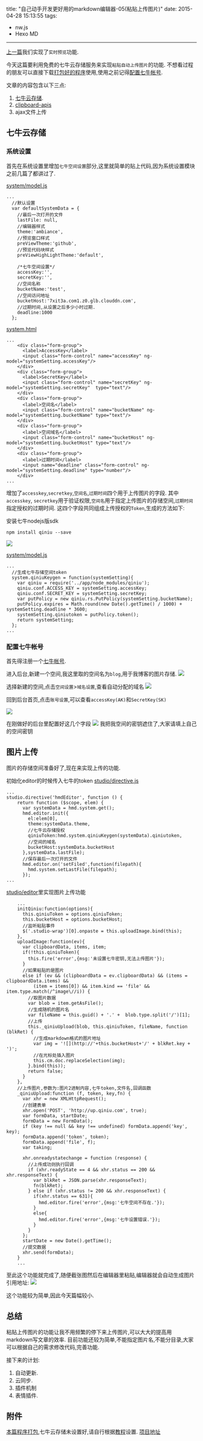 title: "自己动手开发更好用的markdown编辑器-05(粘贴上传图片)"
date: 2015-04-28 15:13:55
tags:
- nw.js
- Hexo MD
---

[上一篇](http://benq.im/2015/04/25/hexomd-04/)我们实现了`实时预览`功能.

今天这篇要利用免费的七牛云存储服务来实现`粘贴自动上传图片`的功能.
不想看过程的朋友可以直接下载[打包好的程序](http://pan.baidu.com/s/1eQtSpwQ)使用,使用之前记得[配置七牛帐号](#配置七牛帐号).

文章的内容包含以下三点:

1. [七牛云存储](http://www.qiniu.com/).
2. [clipboard-apis](http://www.w3.org/TR/clipboard-apis/)
3. ajax文件上传


## 七牛云存储

### 系统设置
首先在系统设置里增加`七牛空间设置`部分,这里就简单的贴上代码,因为系统设置模块之前几篇了都讲过了.


[system/model.js](https://github.com/benqy/hexomd/blob/master/app/modules/system/model.js)
```
...
  //默认设置
  var defaultSystemData = {
    //最后一次打开的文件
    lastFile: null,
    //编辑器样式
    theme:'ambiance',
    //预览窗口样式
    preViewTheme:'github',
    //预览代码块样式
    preViewHighLightTheme:'default',
    
    /*七牛空间设置*/
    accessKey:'',
    secretKey:'',
    //空间名称
    bucketName:'test',
    //空间访问地址
    bucketHost:'7xit3a.com1.z0.glb.clouddn.com',
    //过期时间,从设置之后多少小时过期.
    deadline:1000
  };
```

[system.html]()
```
...
    <div class="form-group">
      <label>AccessKey</label>
      <input class="form-control" name="accessKey" ng-model="systemSetting.accessKey"/>
    </div>
    <div class="form-group">
      <label>SecretKey</label>
      <input class="form-control" name="secretKey" ng-model="systemSetting.secretKey"  type="text"/>
    </div>
    <div class="form-group">
      <label>空间名</label>
      <input class="form-control" name="bucketName" ng-model="systemSetting.bucketName" type="text"/>
    </div>
    <div class="form-group">
      <label>空间域名</label>
      <input class="form-control" name="bucketHost" ng-model="systemSetting.bucketHost" type="text"/>
    </div>
    <div class="form-group">
      <label>过期时间</label>
      <input name="deadline" class="form-control" ng-model="systemSetting.deadline" type="number"/>
    </div>
...
```
增加了`accesskey`,`secretkey`,`空间名`,`过期时间`四个用于上传图片的字段. 其中`accesskey`, `secretkey`用于验证权限,`空间名`用于指定上传图片的存储空间,`过期时间`指定授权的过期时间. 这四个字段共同组成上传授权的`Token`,生成的方法如下:

安装七牛nodejs版sdk
```
npm install qiniu --save
```
![](http://7ximoo.com1.z0.glb.clouddn.com/a2dsa5gcztr19hqvlorc9apuv7.png)

[system/model.js](https://github.com/benqy/hexomd/blob/master/app/modules/system/model.js)
```
...
  //生成七牛存储空间token
  system.qiniuKeygen = function(systemSetting){
    var qiniu = require('../app/node_modules/qiniu');
    qiniu.conf.ACCESS_KEY = systemSetting.accessKey;
    qiniu.conf.SECRET_KEY = systemSetting.secretKey;
    var putPolicy = new qiniu.rs.PutPolicy(systemSetting.bucketName);
    putPolicy.expires = Math.round(new Date().getTime() / 1000) + systemSetting.deadline * 3600;
    systemSetting.qiniutoken = putPolicy.token();
    return systemSetting;
  };
...
```

### 配置七牛帐号
首先得注册一个[七牛帐号](http://www.qiniu.com/).

进入后台,新建一个空间,我这里取的空间名为`blog`,用于我博客的图片存储.
![](http://7ximoo.com1.z0.glb.clouddn.com/z1gu22y4uqnf8iae1m7fygvptx.png)

选择新建的空间,点击`空间设置`>`域名设置`,查看自动分配的域名
![](http://7ximoo.com1.z0.glb.clouddn.com/pby78cgpeaa1c41w4n2d2v5vlh.png)

回到后台首页,点击`账号设置`,可以查看`accessKey(AK)`和`SecretKey(SK)`

![](http://7ximoo.com1.z0.glb.clouddn.com/q2eqjgnuof5ka3x6pygd2h23s1.png)

在刚做好的后台里配置好这几个字段
![](http://7ximoo.com1.z0.glb.clouddn.com/3iu3kwp04uyaxdnsbp8wo9xsns.png)
我把我空间的密钥遮住了,大家请填上自己的空间密钥

## 图片上传
图片的存储空间准备好了,现在来实现上传的功能.

初始化editor的时候传入七牛的token
[studio/directive.js](https://github.com/benqy/hexomd/blob/master/app/modules/studio/directives.js)
```
...
studio.directive('hmdEditor', function () {
    return function ($scope, elem) {
      var systemData = hmd.system.get();
      hmd.editor.init({
        el:elem[0],
        theme:systemData.theme,
        //七牛云存储授权
        qiniuToken:hmd.system.qiniuKeygen(systemData).qiniutoken,
        //空间的域名
        bucketHost:systemData.bucketHost
      },systemData.lastFile);
      //保存最后一次打开的文件
      hmd.editor.on('setFiled',function(filepath){
        hmd.system.setLastFile(filepath);
      });
...
```

[studio/editor](https://github.com/benqy/hexomd/blob/master/app/modules/studio/editor.js)里实现图片上传功能

```
    ...
    initQiniu:function(options){
      this.qiniuToken = options.qiniuToken;
      this.bucketHost = options.bucketHost;
      //监听粘贴事件
      $('.studio-wrap')[0].onpaste = this.uploadImage.bind(this);
    },
    uploadImage:function(ev){
      var clipboardData, items, item;
      if(!this.qiniuToken){
        this.fire('error',{msg:'未设置七牛密钥,无法上传图片'});
      }
      //如果粘贴的是图片
      else if (ev && (clipboardData = ev.clipboardData) && (items = clipboardData.items) &&
          (item = items[0]) && item.kind == 'file' && item.type.match(/^image\//i)) {
        //取图片数据
        var blob = item.getAsFile();
        //生成随机的图片名
        var fileName = this.guid() + '.' +  blob.type.split('/')[1];
        //上传
        this._qiniuUpload(blob, this.qiniuToken, fileName, function (blkRet) {
          //生成markdown格式的图片地址
          var img = '![](http://'+this.bucketHost+'/' + blkRet.key + ')';
          //在光标处插入图片
          this.cm.doc.replaceSelection(img);
        }.bind(this));
        return false;
      }
    },
    //上传图片,参数为:图片2进制内容,七牛token,文件名,回调函数
    _qiniuUpload:function (f, token, key,fn) {
      var xhr = new XMLHttpRequest();
      //创建表单
      xhr.open('POST', 'http://up.qiniu.com', true);
      var formData, startDate;
      formData = new FormData();
      if (key !== null && key !== undefined) formData.append('key', key);
      formData.append('token', token);
      formData.append('file', f);
      var taking;
	  
      xhr.onreadystatechange = function (response) {
        //上传成功则执行回调
        if (xhr.readyState == 4 && xhr.status == 200 && xhr.responseText) {
          var blkRet = JSON.parse(xhr.responseText);
          fn(blkRet);
        } else if (xhr.status != 200 && xhr.responseText) {
          if(xhr.status == 631){
            hmd.editor.fire('error',{msg:'七牛空间不存在.'});
          }
          else{
            hmd.editor.fire('error',{msg:'七牛设置错误.'});
          }
        }
      };
      startDate = new Date().getTime();
      //提交数据
      xhr.send(formData);
    }
    ...
```
至此这个功能就完成了,随便截张图然后在编辑器里粘贴,编辑器就会自动生成图片引用地址:
![](http://7ximoo.com1.z0.glb.clouddn.com/qvxnvawlbv37h2ebs5oxw62r6y.png)

这个功能较为简单,因此今天篇幅较小.


## 总结
粘贴上传图片的功能让我不用频繁的停下来上传图片,可以大大的提高用markdown写文章的效率.
目前功能还较为简单,不能指定图片名,不能分目录,大家可以根据自己的需求修改代码,完善功能.


接下来的计划:

1. 自动更新.
2. 云同步.
3. 插件机制
3. 表情插件.

## 附件
[本篇程序打包](http://pan.baidu.com/s/1eQtSpwQ),七牛云存储未设置好,请自行根据[教程](#配置七牛帐号)设置.
[项目地址](https://github.com/benqy/hexomd)
